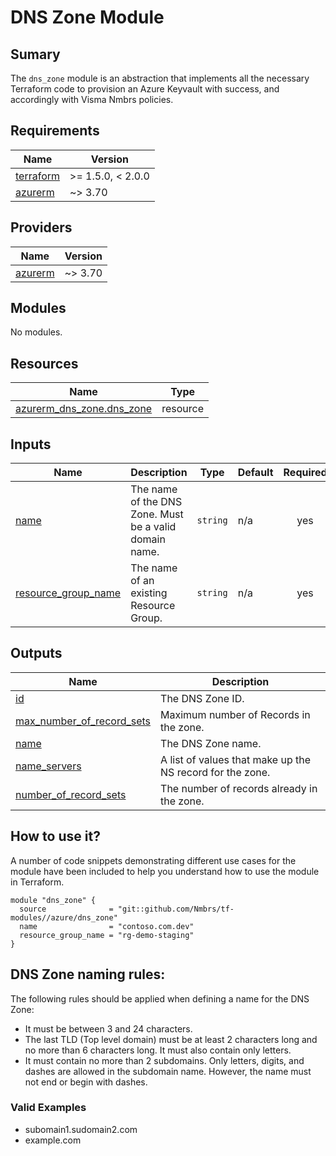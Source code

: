 # DNS Zone Module

## Sumary

The `dns_zone` module is an abstraction that implements all the necessary
Terraform code to provision an Azure Keyvault with success, and accordingly with Visma Nmbrs policies.

## Requirements

| Name | Version |
|------|---------|
| <a name="requirement_terraform"></a> [terraform](#requirement\_terraform) | >= 1.5.0, < 2.0.0 |
| <a name="requirement_azurerm"></a> [azurerm](#requirement\_azurerm) | ~> 3.70 |

## Providers

| Name | Version |
|------|---------|
| <a name="provider_azurerm"></a> [azurerm](#provider\_azurerm) | ~> 3.70 |

## Modules

No modules.

## Resources

| Name | Type |
|------|------|
| [azurerm_dns_zone.dns_zone](https://registry.terraform.io/providers/hashicorp/azurerm/latest/docs/resources/dns_zone) | resource |

## Inputs

| Name | Description | Type | Default | Required |
|------|-------------|------|---------|:--------:|
| <a name="input_name"></a> [name](#input\_name) | The name of the DNS Zone. Must be a valid domain name. | `string` | n/a | yes |
| <a name="input_resource_group_name"></a> [resource\_group\_name](#input\_resource\_group\_name) | The name of an existing Resource Group. | `string` | n/a | yes |

## Outputs

| Name | Description |
|------|-------------|
| <a name="output_id"></a> [id](#output\_id) | The DNS Zone ID. |
| <a name="output_max_number_of_record_sets"></a> [max\_number\_of\_record\_sets](#output\_max\_number\_of\_record\_sets) | Maximum number of Records in the zone. |
| <a name="output_name"></a> [name](#output\_name) | The DNS Zone name. |
| <a name="output_name_servers"></a> [name\_servers](#output\_name\_servers) | A list of values that make up the NS record for the zone. |
| <a name="output_number_of_record_sets"></a> [number\_of\_record\_sets](#output\_number\_of\_record\_sets) | The number of records already in the zone. |


## How to use it?

A number of code snippets demonstrating different use cases for the module have been included to help you understand how to use the module in Terraform.

```hcl
module "dns_zone" {
  source              = "git::github.com/Nmbrs/tf-modules//azure/dns_zone"
  name                = "contoso.com.dev"
  resource_group_name = "rg-demo-staging"
}
```

## DNS Zone naming rules:

The following rules should be applied when defining a name for the DNS Zone:

- It must be between 3 and 24 characters.
- The last TLD (Top level domain) must be at least 2 characters long and no more than 6 characters long. It must also contain only letters.
- It must contain no more than 2 subdomains. Only letters, digits, and dashes are allowed in the subdomain name. However, the name must not end or begin with dashes.

### Valid Examples

- subomain1.sudomain2.com
- example.com
